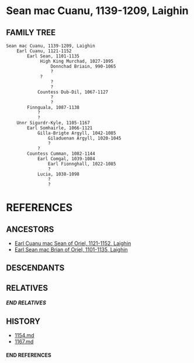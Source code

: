 # Sean mac Cuanu, 1139-1209, Laighin

## FAMILY TREE
```
Sean mac Cuanu, 1139-1209, Laighin
    Earl Cuanu, 1121-1152
        Earl Sean, 1101-1135
             High King Murchad, 1027-1095
                 Donnchad Briain, 990-1065
                 ?
             ?
                 ?
                 ?
            Countess Dub-Dil, 1067-1127
                 ?
                 ?
        Finnguala, 1087-1138
            ?
            ?
    Unnr Sigurdr-Kyle, 1105-1167
        Earl Somhairle, 1066-1121
            Gilla-Brigte Argyll, 1042-1085
                Giladuenan Argyll, 1020-1045
                ?
            ?
        Countess Cumman, 1082-1144
            Earl Comgal, 1039-1084
                Earl Fionnghall, 1022-1085
                ?
            Lucia, 1038-1098
                ?
                ?
```


# REFERENCES

## ANCESTORS
* [Earl Cuanu mac Sean of Oriel, 1121-1152, Laighin](cuanu_mac_sean_1121.md)
* [Earl Sean mac Brian of Oriel, 1101-1135, Laighin](sean_mac_brian_1101.md)

## DESCENDANTS

## RELATIVES

##### END RELATIVES 
## HISTORY
* [1154.md](../h/1154.md)
* [1167.md](../h/1167.md)

#### END REFERENCES
